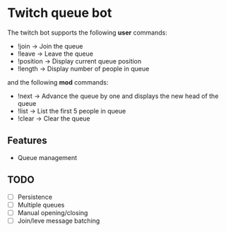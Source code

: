 Twitch queue bot
================

The twitch bot supports the following **user** commands:

- !join -> Join the queue
- !leave -> Leave the queue
- !position -> Display current queue position
- !length -> Display number of people in queue

and the following **mod** commands:

- !next -> Advance the queue by one and displays the new head of the queue
- !list -> List the first 5 people in queue
- !clear -> Clear the queue

Features
---------

- Queue management

TODO
-----

- [ ] Persistence
- [ ] Multiple queues
- [ ] Manual opening/closing
- [ ] Join/leve message batching
